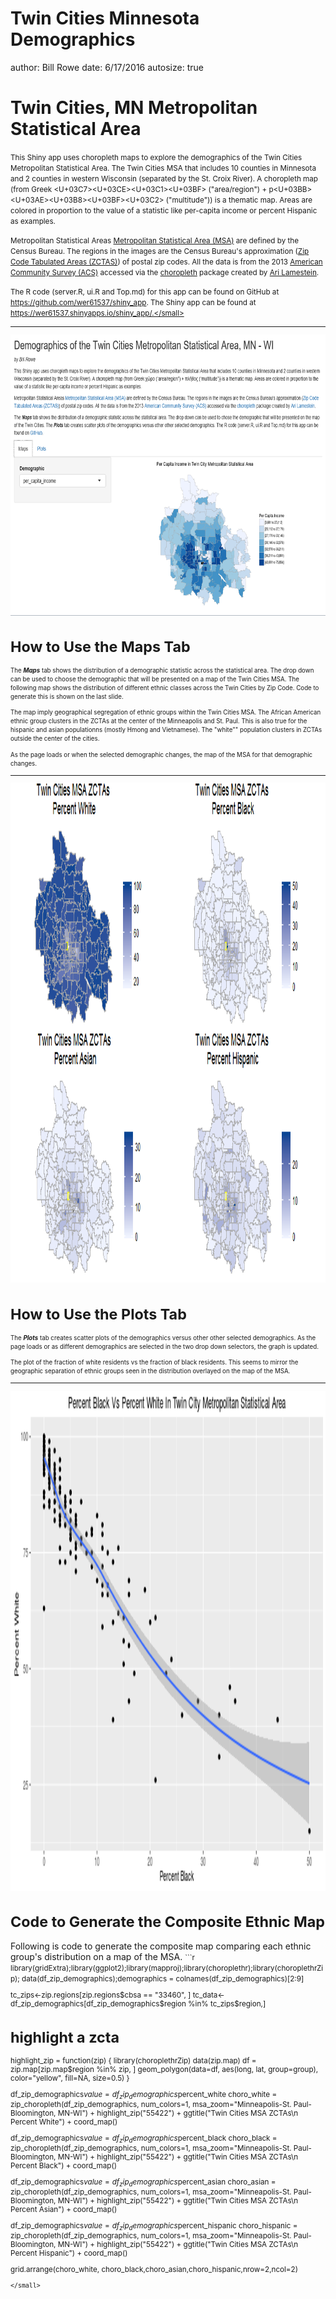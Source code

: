 Twin Cities Minnesota Demographics
========================================================
author: Bill Rowe
date: 6/17/2016
autosize: true

Twin Cities, MN Metropolitan Statistical Area
========================================================

<small>This Shiny app uses choropleth maps to explore the demographics of the Twin Cities Metropolitan Statistical Area.  The Twin Cities MSA that includes 10 counties in Minnesota and 2 counties in western Wisconsin (separated by the St. Croix River). A choropleth map (from Greek <U+03C7><U+03CE><U+03C1><U+03BF> ("area/region") + p<U+03BB><U+03AE><U+03B8><U+03BF><U+03C2> ("multitude")) is a thematic map.  Areas are colored in proportion to the value of a statistic like per-capita income or percent Hispanic as examples.</small>

<small>Metropolitan Statistical Areas [Metropolitan Statistical Area (MSA)](https://en.wikipedia.org/wiki/Metropolitan_statistical_area) are defined by the Census Bureau. The regions in the images are the Census Bureau's approximation ([Zip Code Tabulated Areas (ZCTAS)](https://www.census.gov/geo/reference/zctas.html)) of postal zip codes.  All the data is from the 2013 [American Community Survey (ACS)](http://www.census.gov/acs/www/) accessed via the [choropleth](https://cran.r-project.org/web/packages/choroplethr/choroplethr.pdf) package created by [Ari Lamestein](http://www.arilamstein.com/).</small>


<small>The R code (server.R, ui.R and Top.md) for this app can be found on GitHub at https://github.com/wer61537/shiny_app.  The Shiny app can be found at https://wer61537.shinyapps.io/shiny_app/.</small>

***

<div align="center">
<img src="app.png" width=600 height=450>
</div>

How to Use the Maps Tab
========================================================

<small>The ***Maps*** tab shows the distribution of a demographic statistic across the statistical area. The drop down can be used to choose the demographic that will be presented on a map of the Twin Cities MSA.  The following map shows the distribution of different ethnic classes across the Twin Cities by Zip Code.  Code to generate this is shown on the last slide.</small>

<small>The map imply geographical segregation of ethnic groups within the Twin Cities MSA.  The African American ethnic group clusters in the ZCTAs at the center of the Minneapolis and St. Paul.  This is also true for the hispanic and asian populationns (mostly Hmong and Vietnamese).  The "white"" population clusters in ZCTAs outside the center of the cities.</small>

<small>As the page loads or when the selected demographic changes, the map of the MSA for that demographic changes.</small>

***

<div align="center">
<img src="ethnic_distribution.png" width=1067 height=800>
</div>

How to Use the Plots Tab
========================================================

<small>The ***Plots*** tab creates scatter plots of the demographics versus other other selected demographics.  As the page loads or as different demographics are selected in the two drop down selectors, the graph is updated.</small> 

<small>The plot of the fraction of white residents vs the fraction of black residents.  This seems to mirror the geographic separation of ethnic groups seen in the distribution overlayed on the map of the MSA.</small> 


***

<div align="center">
<img src="white_vs_black.png" width=1067 height=800>
</div>


Code to Generate the Composite Ethnic Map
========================================================

</small> 
Following is code to generate the composite map comparing each ethnic group's distribution on a map of the MSA.</small> 
<small> 
```r
library(gridExtra);library(ggplot2);library(mapproj);library(choroplethr);library(choroplethrZip);
data(df_zip_demographics);demographics = colnames(df_zip_demographics)[2:9]

tc_zips<-zip.regions[zip.regions$cbsa == "33460", ]
tc_data<-df_zip_demographics[df_zip_demographics$region %in% tc_zips$region,]

# highlight a zcta
highlight_zip = function(zip)
{
  library(choroplethrZip)
  data(zip.map)
  df = zip.map[zip.map$region %in% zip, ]
  geom_polygon(data=df, aes(long, lat, group=group), color="yellow", fill=NA, size=0.5)
}

df_zip_demographics$value = df_zip_demographics$percent_white
choro_white = zip_choropleth(df_zip_demographics, num_colors=1, msa_zoom="Minneapolis-St. Paul-Bloomington, MN-WI") + highlight_zip("55422") +   ggtitle("Twin Cities MSA ZCTAs\n Percent White") +   coord_map()

df_zip_demographics$value = df_zip_demographics$percent_black
choro_black = zip_choropleth(df_zip_demographics, num_colors=1, msa_zoom="Minneapolis-St. Paul-Bloomington, MN-WI") +   highlight_zip("55422") +   ggtitle("Twin Cities MSA ZCTAs\n Percent Black") +   coord_map()

df_zip_demographics$value = df_zip_demographics$percent_asian
choro_asian = zip_choropleth(df_zip_demographics, num_colors=1, msa_zoom="Minneapolis-St. Paul-Bloomington, MN-WI") +
  highlight_zip("55422") +   ggtitle("Twin Cities MSA ZCTAs\n Percent Asian") +   coord_map()

df_zip_demographics$value = df_zip_demographics$percent_hispanic
choro_hispanic = zip_choropleth(df_zip_demographics, num_colors=1, msa_zoom="Minneapolis-St. Paul-Bloomington, MN-WI") +
  highlight_zip("55422") +   ggtitle("Twin Cities MSA ZCTAs\n Percent Hispanic") +   coord_map()

grid.arrange(choro_white, choro_black,choro_asian,choro_hispanic,nrow=2,ncol=2)
```
</small> 
